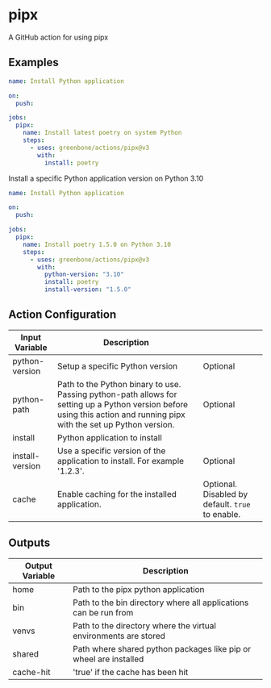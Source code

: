 # pipx

A GitHub action for using pipx

## Examples

```yaml
name: Install Python application

on:
  push:

jobs:
  pipx:
    name: Install latest poetry on system Python
    steps:
      - uses: greenbone/actions/pipx@v3
        with:
          install: poetry
```

Install a specific Python application version on Python 3.10

```yaml
name: Install Python application

on:
  push:

jobs:
  pipx:
    name: Install poetry 1.5.0 on Python 3.10
    steps:
      - uses: greenbone/actions/pipx@v3
        with:
          python-version: "3.10"
          install: poetry
          install-version: "1.5.0"
```

## Action Configuration

|Input Variable|Description| |
|--------------|-----------|-|
| python-version | Setup a specific Python version | Optional |
| python-path | Path to the Python binary to use. Passing python-path allows for setting up a Python version before using this action and running pipx with the set up Python version. | Optional |
| install | Python application to install | |
| install-version |  Use a specific version of the application to install. For example '1.2.3'. | Optional |
| cache | Enable caching for the installed application. | Optional. Disabled by default. `true` to enable. |

## Outputs

|Output Variable|Description|
|---------------|-----------|
| home | Path to the pipx python application |
| bin | Path to the bin directory where all applications can be run from |
| venvs | Path to the directory where the virtual environments are stored |
| shared | Path where shared python packages like pip or wheel are installed |
| cache-hit | 'true' if the cache has been hit |
